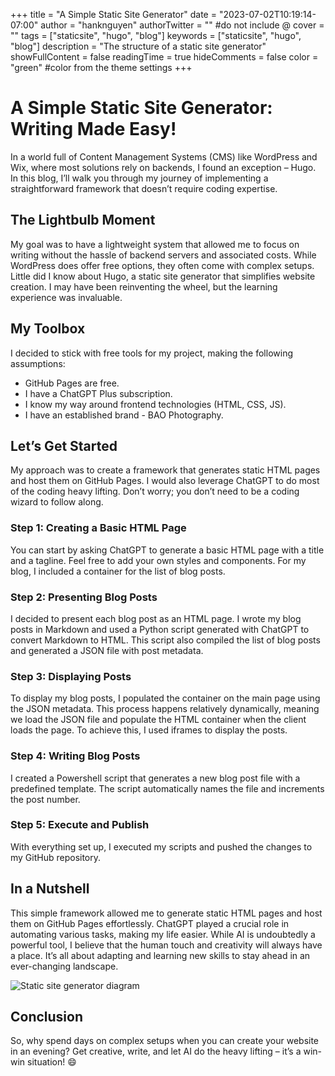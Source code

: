 +++
title = "A Simple Static Site Generator"
date = "2023-07-02T10:19:14-07:00"
author = "hanknguyen"
authorTwitter = "" #do not include @
cover = ""
tags = ["staticsite", "hugo", "blog"]
keywords = ["staticsite", "hugo", "blog"]
description = "The structure of a static site generator"
showFullContent = false
readingTime = true
hideComments = false
color = "green" #color from the theme settings
+++


# A Simple Static Site Generator: Writing Made Easy!

In a world full of Content Management Systems (CMS) like WordPress and Wix, where most solutions rely on backends, I found an exception – Hugo. In this blog, I’ll walk you through my journey of implementing a straightforward framework that doesn’t require coding expertise.

## The Lightbulb Moment

My goal was to have a lightweight system that allowed me to focus on writing without the hassle of backend servers and associated costs. While WordPress does offer free options, they often come with complex setups. Little did I know about Hugo, a static site generator that simplifies website creation. I may have been reinventing the wheel, but the learning experience was invaluable.

## My Toolbox

I decided to stick with free tools for my project, making the following assumptions:

- GitHub Pages are free.
- I have a ChatGPT Plus subscription.
- I know my way around frontend technologies (HTML, CSS, JS).
- I have an established brand - BAO Photography.

## Let’s Get Started

My approach was to create a framework that generates static HTML pages and host them on GitHub Pages. I would also leverage ChatGPT to do most of the coding heavy lifting. Don’t worry; you don’t need to be a coding wizard to follow along.

### Step 1: Creating a Basic HTML Page

You can start by asking ChatGPT to generate a basic HTML page with a title and a tagline. Feel free to add your own styles and components. For my blog, I included a container for the list of blog posts.

### Step 2: Presenting Blog Posts

I decided to present each blog post as an HTML page. I wrote my blog posts in Markdown and used a Python script generated with ChatGPT to convert Markdown to HTML. This script also compiled the list of blog posts and generated a JSON file with post metadata.

### Step 3: Displaying Posts

To display my blog posts, I populated the container on the main page using the JSON metadata. This process happens relatively dynamically, meaning we load the JSON file and populate the HTML container when the client loads the page. To achieve this, I used iframes to display the posts.

### Step 4: Writing Blog Posts

I created a Powershell script that generates a new blog post file with a predefined template. The script automatically names the file and increments the post number.

### Step 5: Execute and Publish

With everything set up, I executed my scripts and pushed the changes to my GitHub repository.

## In a Nutshell

This simple framework allowed me to generate static HTML pages and host them on GitHub Pages effortlessly. ChatGPT played a crucial role in automating various tasks, making my life easier. While AI is undoubtedly a powerful tool, I believe that the human touch and creativity will always have a place. It’s all about adapting and learning new skills to stay ahead in an ever-changing landscape.

![Static site generator diagram](/imgs/static-site-generator-diagram.png)

## Conclusion

So, why spend days on complex setups when you can create your website in an evening? Get creative, write, and let AI do the heavy lifting – it&rsquo;s a win-win situation! 😄